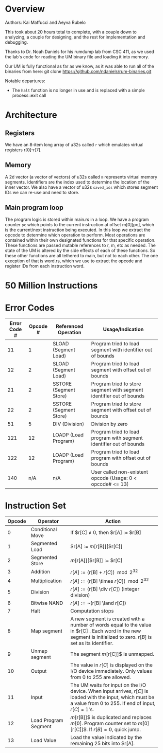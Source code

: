 # Overview

Authors: Kai Maffucci and Aeyva Rubelo

This took about 20 hours total to complete, with a couple down to analyzing, a couple for designing, and the rest for implementation and debugging. 

Thanks to Dr. Noah Daniels for his rumdump lab from CSC 411, as we used the lab's code for reading the UM binary file and loading it into memory. 

Our UM is fully functional as far as we know, as it was able to run all of the binaries from here: git clone https://github.com/ndaniels/rum-binaries.git

Notable departures:
- The `halt` function is no longer in use and is replaced with a simple process::exit call


# Architecture

## Registers

We have an 8-item long array of u32s called `r` which emulates virtual registers r[0]-r[7]. 

## Memory

A 2d vector (a vector of vectors) of u32s called `m` represents virtual memory segments. Identifiers are the index used to determine the location of the inner vector. We also have a vector of u32s `saved_ids` which stores segment IDs we can re-use and need to store. 

## Main program loop

The program logic is stored within main.rs in a loop. We have a program counter `pc` which points to the current instruction at offset m[0][pc], which is the current/next instruction being executed. In this loop we extract the opcode to determine which operation to perform. Most operations are contained within their own designated functions for that specific operation. These functions are passed mutable references to r, m, etc as needed. The state of the UM is altered by the side effects of each of these functions. So these other functions are all tethered to main, but not to each other. The one execption of that is word.rs, which we use to extract the opcode and register IDs from each instruction word. 

# 50 Million Instructions

 

# Error Codes

| Error Code # | Opcode # | Referenced Operation | Usage/Indication |
|--------------|----------|---------------------|-----------------|
| 11           | 1        | SLOAD (Segment Load) | Program tried to load segment with identifier out of bounds |
| 12           | 2        | SLOAD (Segment Load) | Program tried to load segment with offset out of bounds |
| 21           | 2        | SSTORE (Segment Store) | Program tried to store segment with segment identifier out of bounds |
| 22           | 2        | SSTORE (Segment Store) | Program tried to store segment with offset out of bounds |
| 51           | 5        | DIV (Division)       | Division by zero |
| 121          | 12       | LOADP (Load Program) | Program tried to load program with segment identifier out of bounds |
| 122          | 12       | LOADP (Load Program) | Program tried to load program with offset out of bounds |
| 140          | n/A      | n/A                  | User called non-existent opcode (Usage: 0 < opcode# <= 13) |


# Instruction Set
| Opcode | Operator            | Action                                                                                                                                                               |
|--------|---------------------|----------------------------------------------------------------------------------------------------------------------------------------------------------------------|
| 0      | Conditional Move    | If $r[C] ≠ 0, then $r[A] := $r[B]                                                                                                                                    |
| 1      | Segmented Load      | $r[A] := $m[$r[B]][$r[C]]                                                                                                                                             |
| 2      | Segmented Store     | $m[$r[A]][$r[B]] := $r[C]                                                                                                                                             |
| 3      | Addition            | $r[A] := ($r[B] + $r[C]) \mod 2^{32}$                                                                                                                                |
| 4      | Multiplication      | $r[A] := ($r[B] \times $r[C]) \mod 2^{32}$                                                                                                                           |
| 5      | Division            | $r[A] := ($r[B] \div $r[C])$ (integer division)                                                                                                                       |
| 6      | Bitwise NAND        | $r[A] := \neg($r[B] \land $r[C])$                                                                                                                                     |
| 7      | Halt                | Computation stops                                                                                                                                                     |
| 8      | Map segment         | A new segment is created with a number of words equal to the value in $r[C] . Each word in the new segment is initialized to zero. $r[B]$ is set as its identifier. |
| 9      | Unmap segment       | The segment $m[$r[C]]$ is unmapped.                                                                                                                                  |
| 10     | Output              | The value in $r[C]$ is displayed on the I/O device immediately. Only values from 0 to 255 are allowed.                                                               |
| 11     | Input               | The UM waits for input on the I/O device. When input arrives, $r[C]$ is loaded with the input, which must be a value from 0 to 255. If end of input, $r[C]$ = 1's. |
| 12     | Load Program Segment | $m[$r[B]]$ is duplicated and replaces $m[0]$. Program counter set to $m[0][$r[C]]$. If $r[B]=0$, quick jump.                                                       |
| 13     | Load Value          | Load the value indicated by the remaining 25 bits into $r[A].                                                                                                              |
